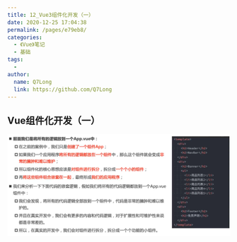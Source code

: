 ```yaml
---
title: 12_Vue3组件化开发（一）
date: 2020-12-25 17:04:38
permalink: /pages/e79eb8/
categories:
  - 《Vue》笔记
  - 基础
tags:
  - 
author: 
  name: Q7Long
  link: https://github.com/Q7Long
---
```

## Vue组件化开发（一）

![image-20221206125654414](https://github.com/Q7Long/images/blob/master/qlBlog_images/Vue%E5%9F%BA%E7%A1%80/12_Vue3%E7%BB%84%E4%BB%B6%E5%8C%96%E5%BC%80%E5%8F%91%EF%BC%88%E4%B8%80%EF%BC%89.assets/image-20221206125654414.png?raw=true)

